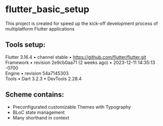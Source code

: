 # flutter_basic_setup

This project is created for speed up the kick-off development process of multiplatform Flutter applications

## Tools setup:
Flutter 3.16.4 • channel stable • https://github.com/flutter/flutter.git \
Framework • revision 2e9cb0aa71 (2 weeks ago) • 2023-12-11 14:35:13 -0700 \
Engine • revision 54a7145303 \
Tools • Dart 3.2.3 • DevTools 2.28.4

## Scheme contains:
* Preconfigurated customizable Themes with Typography
* BLoC state management
* Many shorthand in context